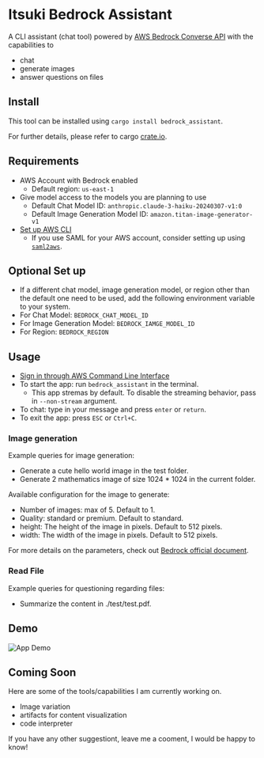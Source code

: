 # Itsuki Bedrock Assistant

A CLI assistant (chat tool) powered by [AWS Bedrock Converse API](https://docs.aws.amazon.com/bedrock/latest/userguide/conversation-inference.html) with the capabilities to

- chat
- generate images
- answer questions on files


## Install
This tool can be installed using `cargo install bedrock_assistant`.

For further details, please refer to cargo [crate.io](https://crates.io/crates/bedrock_assistant).


## Requirements
- AWS Account with Bedrock enabled
    - Default region: `us-east-1`
- Give model access to the models you are planning to use
    - Default Chat Model ID: `anthropic.claude-3-haiku-20240307-v1:0`
    - Default Image Generation Model ID: `amazon.titan-image-generator-v1`
- [Set up AWS CLI](https://docs.aws.amazon.com/cli/latest/userguide/cli-chap-configure.html)
    - If you use SAML for your AWS account, consider setting up using [`saml2aws`](https://github.com/Versent/saml2aws).

## Optional Set up
- If a different chat model, image generation model, or region other than the default one need to be used, add the following environment variable to your system.
- For Chat Model: `BEDROCK_CHAT_MODEL_ID`
- For Image Generation Model: `BEDROCK_IAMGE_MODEL_ID`
- For Region: `BEDROCK_REGION`


## Usage
- [Sign in through AWS Command Line Interface](https://docs.aws.amazon.com/signin/latest/userguide/command-line-sign-in.html)
- To start the app: run `bedrock_assistant` in the terminal.
    - This app stremas by default. To disable the streaming behavior, pass in `--non-stream` argument.
- To chat: type in your message and press `enter` or `return`.
- To exit the app: press `ESC` or `Ctrl+C`.

### Image generation
Example queries for image generation:
- Generate a cute hello world image in the test folder.
- Generate 2 mathematics image of size 1024 * 1024 in the current folder.

Available configuration for the image to generate:
- Number of images: max of 5. Default to 1.
- Quality: standard or premium. Default to standard.
- height: The height of the image in pixels. Default to 512 pixels.
- width: The width of the image in pixels. Default to 512 pixels.

For more details on the parameters, check out [Bedrock official document](https://docs.aws.amazon.com/bedrock/latest/userguide/model-parameters-titan-image.html#model-parameters-titan-image-api).


### Read File
Example queries for questioning regarding files:
- Summarize the content in ./test/test.pdf.


## Demo

![App Demo](./readme_assets/image_generation_demo.gif)


## Coming Soon
Here are some of the tools/capabilities I am currently working on.

- Image variation
- artifacts for content visualization
- code interpreter


If you have any other suggestiont, leave me a cooment, I would be happy to know!
